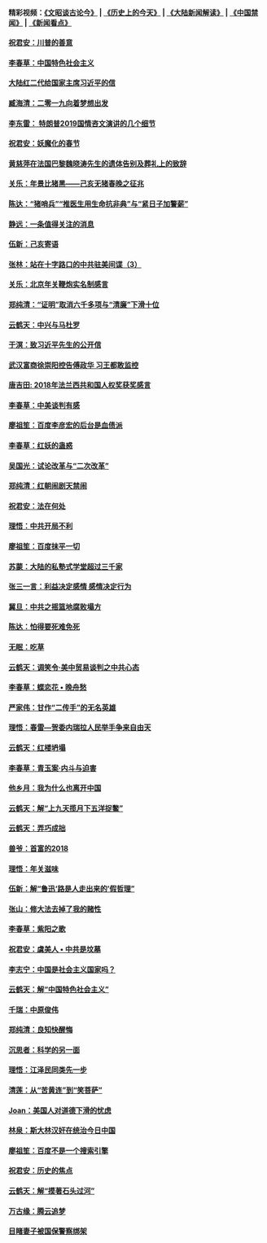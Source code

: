 #### 精彩视频：[《文昭谈古论今》](http://45.32.25.56/wenzhao) | [《历史上的今天》](http://45.32.25.56/today-in-history) | [《大陆新闻解读》](http://45.32.25.56/ntdtv-comedy) | [《中国禁闻》](http://45.32.25.56/ntdtv-news) | [《新闻看点》](http://45.32.25.56/news-insight) 

 #### [祝君安：川普的善意](../pages/nsc993/n11032077.md?t=02081331) 

#### [李春草：中国特色社会主义](../pages/nsc993/n11032132.md?t=02081331) 

#### [大陆红二代给国家主席习近平的信](../pages/nsc993/n11031995.md?t=02081331) 

#### [臧海清：二零一九向着梦想出发](../pages/nsc993/n11031959.md?t=02081331) 

#### [李东雷： 特朗普2019国情咨文演讲的几个细节](../pages/nsc993/n11031943.md?t=02081331) 

#### [祝君安：妖魔化的春节](../pages/nsc993/n11031747.md?t=02081331) 

#### [黄慈萍在法国巴黎魏晓涛先生的遗体告别及葬礼上的致辞](../pages/nsc993/n11031419.md?t=02081331) 

#### [关乐：年景比猪黑——己亥无猪春晚之征兆](../pages/nsc993/n11031494.md?t=02081331) 

#### [陈达：“猪哨兵”“推医生用生命抗非典”与“紧日子加警薪”](../pages/nsc993/n11027746.md?t=02081331) 

#### [静远：一条值得关注的消息](../pages/nsc993/n11024470.md?t=02081331) 

#### [伍新：己亥寄语](../pages/nsc993/n11024543.md?t=02081331) 

#### [张林：站在十字路口的中共驻美间谍（3）](../pages/nsc993/n11023043.md?t=02081331) 

#### [关乐：北京年关鞭炮实名制感言](../pages/nsc993/n11022630.md?t=02081331) 

#### [郑纯清：“证明”取消六千多项与“清廉”下滑十位](../pages/nsc993/n11022638.md?t=02081331) 

#### [云鹤天：中兴与马杜罗](../pages/nsc993/n11022620.md?t=02081331) 

#### [于溟：致习近平先生的公开信](../pages/nsc993/n11022593.md?t=02081331) 

#### [武汉富商徐崇阳控告傅政华 习王都敢监控](../pages/nsc993/n11022212.md?t=02081331) 

#### [唐吉田: 2018年法兰西共和国人权奖获奖感言](../pages/nsc993/n11021537.md?t=02081331) 

#### [李春草：中美谈判有感](../pages/nsc993/n11019776.md?t=02081331) 

#### [廖祖笙：百度李彦宏的后台是血债派](../pages/nsc993/n11019767.md?t=02081331) 

#### [李春草：红妖的蛊惑](../pages/nsc993/n11017095.md?t=02081331) 

#### [吴国光：试论改革与“二次改革”](../pages/nsc993/n11017055.md?t=02081331) 

#### [郑纯清：红朝闹剧天禁闹](../pages/nsc993/n11017030.md?t=02081331) 

#### [祝君安：法在何处](../pages/nsc993/n11017021.md?t=02081331) 

#### [理悟：中共开局不利](../pages/nsc993/n11016938.md?t=02081331) 

#### [廖祖笙：百度抹平一切](../pages/nsc993/n11014925.md?t=02081331) 

#### [苏蒙：大陆的私塾式学堂超过三千家](../pages/nsc993/n11014334.md?t=02081331) 

#### [张三一言：利益决定感情 感情决定行为](../pages/nsc993/n11012463.md?t=02081331) 

#### [冀旦：中共之摇篮地腐败塌方](../pages/nsc993/n11009533.md?t=02081331) 

#### [陈达：怕得要死难免死](../pages/nsc993/n11009520.md?t=02081331) 

#### [无眠：吃草](../pages/nsc993/n11007940.md?t=02081331) 

#### [云鹤天：调笑令‧美中贸易谈判之中共心态](../pages/nsc993/n11007670.md?t=02081331) 

#### [李春草：蝶恋花  •  晚舟愁](../pages/nsc993/n11006605.md?t=02081331) 

#### [严家伟：甘作“二传手”的无名英雄](../pages/nsc993/n11005340.md?t=02081331) 

#### [理悟：春雷—贺委内瑞拉人民举手争来自由天](../pages/nsc993/n11005334.md?t=02081331) 

#### [云鹤天：红楼坍塌](../pages/nsc993/n11005318.md?t=02081331) 

#### [李春草：青玉案·内斗与迫害](../pages/nsc993/n11005306.md?t=02081331) 

#### [他乡月：我为什么也离开中国](../pages/nsc993/n11003553.md?t=02081331) 

#### [云鹤天：解“上九天揽月下五洋捉鳖”](../pages/nsc993/n11000750.md?t=02081331) 

#### [云鹤天：弄巧成拙](../pages/nsc993/n11000722.md?t=02081331) 

#### [兽爷：首富的2018](../pages/nsc993/n11000693.md?t=02081331) 

#### [理悟：年关滋味](../pages/nsc993/n10998847.md?t=02081331) 

#### [伍新：解“鲁迅‘路是人走出来的’假哲理”](../pages/nsc993/n10998777.md?t=02081331) 

#### [张山：修大法去掉了我的赌性](../pages/nsc993/n10997702.md?t=02081331) 

#### [李春草：紫阳之歌](../pages/nsc993/n10997679.md?t=02081331) 

#### [祝君安：虞美人 • 中共是坟墓](../pages/nsc993/n10996090.md?t=02081331) 

#### [李志宁：中国是社会主义国家吗？](../pages/nsc993/n10996097.md?t=02081331) 

#### [云鹤天：解“中国特色社会主义”](../pages/nsc993/n10996043.md?t=02081331) 

#### [千瑞：中原俊伟](../pages/nsc993/n10995401.md?t=02081331) 

#### [郑纯清：良知快醒悔](../pages/nsc993/n10995385.md?t=02081331) 

#### [沉思者：科学的另一面](../pages/nsc993/n10996074.md?t=02081331) 

#### [理悟：江泽民同类先一步](../pages/nsc993/n10995378.md?t=02081331) 

#### [清莲：从“苦黄连”到“笑菩萨”](../pages/nsc993/n10995466.md?t=02081331) 

#### [Joan：美国人对道德下滑的忧虑](../pages/nsc993/n10995424.md?t=02081331) 

#### [林泉：斯大林汉奸在统治今日中国](../pages/nsc993/n10995210.md?t=02081331) 

#### [廖祖笙：百度不是一个搜索引擎](../pages/nsc993/n10994961.md?t=02081331) 

#### [祝君安：历史的焦点](../pages/nsc993/n10994925.md?t=02081331) 

#### [云鹤天：解“摸著石头过河”](../pages/nsc993/n10993325.md?t=02081331) 

#### [万古缘：腾云追梦](../pages/nsc993/n10993120.md?t=02081331) 

#### [目睹妻子被国保警察绑架](../pages/nsc993/n10991525.md?t=02081331) 

